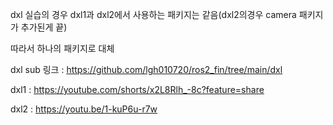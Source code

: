 dxl 실습의 경우 dxl1과 dxl2에서 사용하는 패키지는 같음(dxl2의경우 camera 패키지가 추가된게 끝)

따라서 하나의 패키지로 대체

dxl sub 링크 : https://github.com/lgh010720/ros2_fin/tree/main/dxl

dxl1 : https://youtube.com/shorts/x2L8Rlh_-8c?feature=share

dxl2 : https://youtu.be/1-kuP6u-r7w
